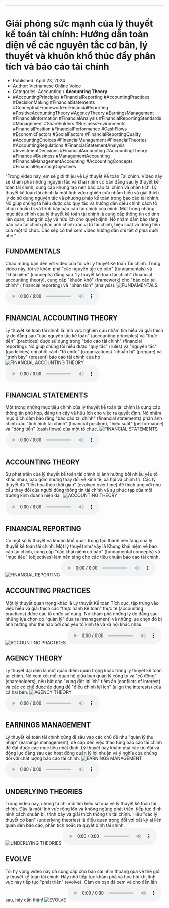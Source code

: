 
---

# Giải phóng sức mạnh của lý thuyết kế toán tài chính: Hướng dẫn toàn diện về các nguyên tắc cơ bản, lý thuyết và khuôn khổ thúc đẩy phân tích và báo cáo tài chính

- Published: April 23, 2024
- Author: Vietnamese Online Voice
- Categories: Accounting / **Accounting Theory**
- #AccountingPrinciples #FinancialReporting #AccountingPractices #DecisionMaking #FinancialStatements #ConceptualFrameworkForFinancialReporting #PositiveAccountingTheory #AgencyTheory #EarningsManagement #FinancialInformation #FinancialAnalysis #FinancialReportingStandards #Management #Shareholders #BusinessEnvironments #FinancialPosition #FinancialPerformance #CashFlows #EconomicFactors #SocialFactors #FinancialReportingQuality #AccountingChoices #FinancialManagement #FinancialTheories #AccountingRegulations #FinancialStatementAnalysis #InvestmentDecisions #FinancialAccounting #AccountingTheory #Finance #Business #ManagementAccounting #FinancialManagementAccounting #AccountingConcepts #FinancialReportingObjectives

"Trong video này, em sẽ giới thiệu về Lý thuyết Kế toán Tài chính. Video này sẽ khám phá những nguyên tắc và khái niệm cơ bản đằng sau lý thuyết kế toán tài chính, cung cấp khung tạo nên báo cáo tài chính và phân tích. Lý thuyết kế toán tài chính là một lĩnh vực nghiên cứu nhằm hiểu và giải thích lý do sử dụng nguyên tắc và phương pháp kế toán trong báo cáo tài chính. Nó giúp chúng ta hiểu được các quy tắc và hướng dẫn điều chỉnh cách tổ chức chuẩn bị và trình bày báo cáo tài chính của mình. Một trong những mục tiêu chính của lý thuyết kế toán tài chính là cung cấp thông tin có tính liên quan, đáng tin cậy và hữu ích cho quyết định. Nó nhằm đảm bảo rằng báo cáo tài chính phản ánh chính xác vị trí tài chính, hiệu suất và dòng tiền của một tổ chức. Các sếp có thể xem video hướng dẫn chi tiết ở phía dưới nhé."


## FUNDAMENTALS

Chào mừng bạn đến với video của tôi về Lý thuyết Kế toán Tài chính. Trong video này, tôi sẽ khám phá "các nguyên tắc cơ bản" (fundamentals) và "khái niệm" (concepts) đằng sau "lý thuyết kế toán tài chính" (financial accounting theory), cung cấp "khuôn khổ" (framework) cho "báo cáo tài chính" ( financial reporting) và "phân tích" (analysis).
![FUNDAMENTALS](https://http-archiver-apis-production-80.schnworks.com/storage/images/transitions/2024-04-23/transition--16491027000-Montserrat-Black-004895.jpg)
<audio controls>
    <source src="https://http-archiver-apis-production-80.schnworks.com/storage/audio/file-20043553954.mp3" type="audio/mpeg">
</audio>



## FINANCIAL ACCOUNTING THEORY

Lý thuyết kế toán tài chính là lĩnh vực nghiên cứu nhằm tìm hiểu và giải thích lý do đằng sau "các nguyên tắc kế toán" (accounting principles) và "thực tiễn" (practices) được sử dụng trong "báo cáo tài chính" (financial reporting). Nó giúp chúng tôi hiểu được "quy tắc" (rules) và "nguyên tắc" (guidelines) chi phối cách "tổ chức" (organizations) "chuẩn bị" (prepare) và "trình bày" (present) báo cáo tài chính của họ .
![FINANCIAL ACCOUNTING THEORY](https://http-archiver-apis-production-80.schnworks.com/storage/images/transitions/2024-04-23/transition-20249261063-Montserrat-Regular-512DA8.jpg)
<audio controls>
    <source src="https://http-archiver-apis-production-80.schnworks.com/storage/audio/file-6924834809.mp3" type="audio/mpeg">
</audio>



## FINANCIAL STATEMENTS

Một trong những mục tiêu chính của lý thuyết kế toán tài chính là cung cấp thông tin phù hợp, đáng tin cậy và hữu ích cho việc ra quyết định. Nó nhằm mục đích đảm bảo rằng "báo cáo tài chính" (financial statements) phản ánh chính xác "tình hình tài chính" (financial position), "hiệu suất" (performance) và "dòng tiền" (cash flows) của một tổ chức.
![FINANCIAL STATEMENTS](https://http-archiver-apis-production-80.schnworks.com/storage/images/transitions/2024-04-23/transition-14220387547-Montserrat-Black-9C27B0.jpg)
<audio controls>
    <source src="https://http-archiver-apis-production-80.schnworks.com/storage/audio/file-2334807601.mp3" type="audio/mpeg">
</audio>



## ACCOUNTING THEORY

Sự phát triển của lý thuyết kế toán tài chính bị ảnh hưởng bởi nhiều yếu tố khác nhau, bao gồm những thay đổi về kinh tế, xã hội và chính trị. Các lý thuyết đã "tiến hóa theo thời gian" (evolved over time) để thích ứng với nhu cầu thay đổi của người dùng thông tin tài chính và sự phức tạp của môi trường kinh doanh hiện đại.
![ACCOUNTING THEORY](https://http-archiver-apis-production-80.schnworks.com/storage/images/transitions/2024-04-23/transition-15939464330-Montserrat-Bold-512DA8.jpg)
<audio controls>
    <source src="https://http-archiver-apis-production-80.schnworks.com/storage/audio/file-5560829411.mp3" type="audio/mpeg">
</audio>



## FINANCIAL REPORTING

Có một số lý thuyết và khuôn khổ quan trọng tạo thành nền tảng của lý thuyết kế toán tài chính. Một lý thuyết như vậy là Khung khái niệm về báo cáo tài chính, cung cấp "các khái niệm cơ bản" (fundamental concepts) và "mục tiêu" (objectives) làm nền tảng cho các tiêu chuẩn báo cáo tài chính.
![FINANCIAL REPORTING](https://http-archiver-apis-production-80.schnworks.com/storage/images/transitions/2024-04-23/transition--24662065517-Montserrat-Medium-004895.jpg)
<audio controls>
    <source src="https://http-archiver-apis-production-80.schnworks.com/storage/audio/file-10272416751.mp3" type="audio/mpeg">
</audio>



## ACCOUNTING PRACTICES

Một lý thuyết quan trọng khác là Lý thuyết Kế toán Tích cực, tập trung vào việc hiểu và giải thích các "thực hành kế toán" thực tế (accounting practices) được các tổ chức sử dụng. Nó khám phá những lý do đằng sau những lựa chọn do "quản lý" đưa ra (management) và những lựa chọn đó bị ảnh hưởng như thế nào bởi các yếu tố kinh tế và xã hội khác nhau.
![ACCOUNTING PRACTICES](https://http-archiver-apis-production-80.schnworks.com/storage/images/transitions/2024-04-23/transition--14827101535-Montserrat-Black-9C27B0.jpg)
<audio controls>
    <source src="https://http-archiver-apis-production-80.schnworks.com/storage/audio/file-19991893447.mp3" type="audio/mpeg">
</audio>



## AGENCY THEORY

Lý thuyết đại diện là một quan điểm quan trọng khác trong lý thuyết kế toán tài chính. Nó xem xét mối quan hệ giữa ban quản lý công ty và "cổ đông" (shareholders), nêu bật các "xung đột lợi ích" tiềm ẩn (conflicts of interest) và các cơ chế được áp dụng để "điều chỉnh lợi ích" (align the interests) của cả hai bên.
![AGENCY THEORY](https://http-archiver-apis-production-80.schnworks.com/storage/images/transitions/2024-04-23/transition--707078414-Montserrat-ExtraBold-512DA8.jpg)
<audio controls>
    <source src="https://http-archiver-apis-production-80.schnworks.com/storage/audio/file-30438307680.mp3" type="audio/mpeg">
</audio>



## EARNINGS MANAGEMENT

Lý thuyết kế toán tài chính cũng đi sâu vào các chủ đề như "quản lý thu nhập" (earnings management), đề cập đến việc thao túng báo cáo tài chính để đạt được các mục tiêu nhất định. Lý thuyết này khám phá các ưu đãi và động lực đằng sau các hoạt động quản lý lợi nhuận và ý nghĩa của chúng đối với chất lượng báo cáo tài chính.
![EARNINGS MANAGEMENT](https://http-archiver-apis-production-80.schnworks.com/storage/images/transitions/2024-04-23/transition--21848856638-Montserrat-Bold-880E4F.jpg)
<audio controls>
    <source src="https://http-archiver-apis-production-80.schnworks.com/storage/audio/file-2062207362.mp3" type="audio/mpeg">
</audio>



## UNDERLYING THEORIES

Trong video này, chúng ta chỉ mới tìm hiểu sơ qua về lý thuyết kế toán tài chính. Đây là một lĩnh vực rộng lớn và không ngừng phát triển, tiếp tục định hình cách chuẩn bị, trình bày và giải thích thông tin tài chính. Hiểu "các lý thuyết cơ bản" (underlying theories) là điều quan trọng đối với bất kỳ ai liên quan đến báo cáo, phân tích hoặc ra quyết định tài chính.
![UNDERLYING THEORIES](https://http-archiver-apis-production-80.schnworks.com/storage/images/transitions/2024-04-23/transition--4435063183-Montserrat-ExtraBold-7B1FA2.jpg)
<audio controls>
    <source src="https://http-archiver-apis-production-80.schnworks.com/storage/audio/file-9037173334.mp3" type="audio/mpeg">
</audio>



## EVOLVE

Tôi hy vọng video này đã cung cấp cho bạn cái nhìn thoáng qua về thế giới lý thuyết kế toán tài chính. Hãy nhớ tiếp tục khám phá và học hỏi khi lĩnh vực này tiếp tục "phát triển" (evolve). Cảm ơn bạn đã xem và cho đến lần sau, hãy cẩn thận!
![EVOLVE](https://http-archiver-apis-production-80.schnworks.com/storage/images/transitions/2024-04-23/transition-2868063588-Montserrat-Medium-880E4F.jpg)
<audio controls>
    <source src="https://http-archiver-apis-production-80.schnworks.com/storage/audio/file-2339137112.mp3" type="audio/mpeg">
</audio>

